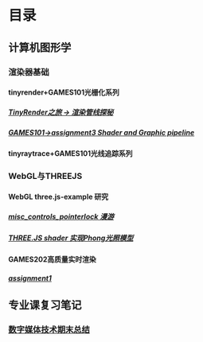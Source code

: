 # 目录

## 计算机图形学

### 渲染器基础

#### tinyrender+GAMES101光栅化系列

##### [TinyRender之旅 -> 渲染管线探秘](https://logic-three-body.github.io/post/tinyrender-zhi-lu-greater-xuan-ran-guan-xian-tan-mi/)

##### [GAMES101->assignment3 Shader and Graphic pipeline](https://logic-three-body.github.io/post/games101-greaterassignment3-shader-and-graphic-pipeline/)

#### tinyraytrace+GAMES101光线追踪系列

### WebGL与THREEJS

#### WebGL three.js-example 研究

##### [misc_controls_pointerlock 漫游](https://logic-three-body.github.io/post/webgl-threejs-example-yan-jiu-misc_controls_pointerlock/)

##### [THREE.JS shader 实现Phong光照模型](https://logic-three-body.github.io/post/threejs-shader-shi-xian-phong-guang-zhao-mo-xing/)

#### GAMES202高质量实时渲染

##### [assignment1](https://logic-three-body.github.io/post/games202-zuo-ye-1/)





## 专业课复习笔记

### [数字媒体技术期末总结](https://logic-three-body.github.io/post/shu-zi-mei-ti-ji-zhu-qi-mo-zong-jie/)